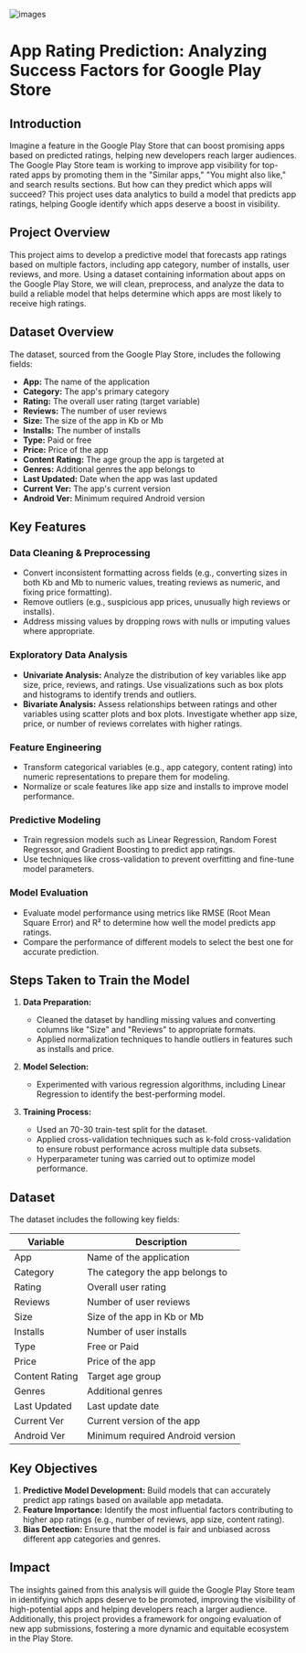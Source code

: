 
![images](https://github.com/user-attachments/assets/d74f6fd7-31e4-4e6b-98f5-16751ae6f97b)


# App Rating Prediction: Analyzing Success Factors for Google Play Store

## Introduction
Imagine a feature in the Google Play Store that can boost promising apps based on predicted ratings, helping new developers reach larger audiences. The Google Play Store team is working to improve app visibility for top-rated apps by promoting them in the "Similar apps," "You might also like," and search results sections. But how can they predict which apps will succeed? This project uses data analytics to build a model that predicts app ratings, helping Google identify which apps deserve a boost in visibility.

## Project Overview
This project aims to develop a predictive model that forecasts app ratings based on multiple factors, including app category, number of installs, user reviews, and more. Using a dataset containing information about apps on the Google Play Store, we will clean, preprocess, and analyze the data to build a reliable model that helps determine which apps are most likely to receive high ratings.

## Dataset Overview
The dataset, sourced from the Google Play Store, includes the following fields:
- **App:** The name of the application
- **Category:** The app's primary category
- **Rating:** The overall user rating (target variable)
- **Reviews:** The number of user reviews
- **Size:** The size of the app in Kb or Mb
- **Installs:** The number of installs
- **Type:** Paid or free
- **Price:** Price of the app
- **Content Rating:** The age group the app is targeted at
- **Genres:** Additional genres the app belongs to
- **Last Updated:** Date when the app was last updated
- **Current Ver:** The app's current version
- **Android Ver:** Minimum required Android version

## Key Features
### Data Cleaning & Preprocessing
- Convert inconsistent formatting across fields (e.g., converting sizes in both Kb and Mb to numeric values, treating reviews as numeric, and fixing price formatting).
- Remove outliers (e.g., suspicious app prices, unusually high reviews or installs).
- Address missing values by dropping rows with nulls or imputing values where appropriate.

### Exploratory Data Analysis
- **Univariate Analysis:** Analyze the distribution of key variables like app size, price, reviews, and ratings. Use visualizations such as box plots and histograms to identify trends and outliers.
- **Bivariate Analysis:** Assess relationships between ratings and other variables using scatter plots and box plots. Investigate whether app size, price, or number of reviews correlates with higher ratings.

### Feature Engineering
- Transform categorical variables (e.g., app category, content rating) into numeric representations to prepare them for modeling.
- Normalize or scale features like app size and installs to improve model performance.

### Predictive Modeling
- Train regression models such as Linear Regression, Random Forest Regressor, and Gradient Boosting to predict app ratings.
- Use techniques like cross-validation to prevent overfitting and fine-tune model parameters.

### Model Evaluation
- Evaluate model performance using metrics like RMSE (Root Mean Square Error) and R² to determine how well the model predicts app ratings.
- Compare the performance of different models to select the best one for accurate prediction.

## Steps Taken to Train the Model
1. **Data Preparation:**
   - Cleaned the dataset by handling missing values and converting columns like "Size" and "Reviews" to appropriate formats.
   - Applied normalization techniques to handle outliers in features such as installs and price.

2. **Model Selection:**
   - Experimented with various regression algorithms, including Linear Regression to identify the best-performing model.
  

3. **Training Process:**
   - Used an 70-30 train-test split for the dataset.
   - Applied cross-validation techniques such as k-fold cross-validation to ensure robust performance across multiple data subsets.
   - Hyperparameter tuning was carried out to optimize model performance.

## Dataset
The dataset includes the following key fields:

| Variable            | Description                                  |
|---------------------|----------------------------------------------|
| App                 | Name of the application                     |
| Category            | The category the app belongs to              |
| Rating              | Overall user rating                         |
| Reviews             | Number of user reviews                      |
| Size                | Size of the app in Kb or Mb                 |
| Installs            | Number of user installs                     |
| Type                | Free or Paid                                |
| Price               | Price of the app                            |
| Content Rating      | Target age group                            |
| Genres              | Additional genres                           |
| Last Updated        | Last update date                            |
| Current Ver         | Current version of the app                  |
| Android Ver         | Minimum required Android version            |

## Key Objectives
1. **Predictive Model Development:** Build models that can accurately predict app ratings based on available app metadata.
2. **Feature Importance:** Identify the most influential factors contributing to higher app ratings (e.g., number of reviews, app size, content rating).
3. **Bias Detection:** Ensure that the model is fair and unbiased across different app categories and genres.

## Impact
The insights gained from this analysis will guide the Google Play Store team in identifying which apps deserve to be promoted, improving the visibility of high-potential apps and helping developers reach a larger audience. Additionally, this project provides a framework for ongoing evaluation of new app submissions, fostering a more dynamic and equitable ecosystem in the Play Store.
